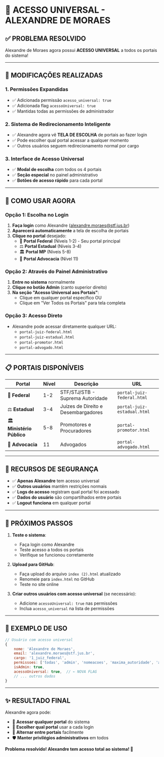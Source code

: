 # 👑 ACESSO UNIVERSAL - ALEXANDRE DE MORAES

## ✅ **PROBLEMA RESOLVIDO**

Alexandre de Moraes agora possui **ACESSO UNIVERSAL** a todos os portais do sistema!

---

## 🔧 **MODIFICAÇÕES REALIZADAS**

### **1. Permissões Expandidas**
- ✅ Adicionada permissão `acesso_universal: true`
- ✅ Adicionada flag `acessoUniversal: true` 
- ✅ Mantidas todas as permissões de administrador

### **2. Sistema de Redirecionamento Inteligente**
- ✅ Alexandre agora vê **TELA DE ESCOLHA** de portais ao fazer login
- ✅ Pode escolher qual portal acessar a qualquer momento
- ✅ Outros usuários seguem redirecionamento normal por cargo

### **3. Interface de Acesso Universal**
- ✅ **Modal de escolha** com todos os 4 portais
- ✅ **Seção especial** no painel administrativo
- ✅ **Botões de acesso rápido** para cada portal

---

## 🎯 **COMO USAR AGORA**

### **Opção 1: Escolha no Login**
1. **Faça login** como Alexandre (alexandre.moraes@stf.jus.br)
2. **Aparecerá automaticamente** a tela de escolha de portais
3. **Clique no portal** desejado:
   - 👑 **Portal Federal** (Níveis 1-2) - Seu portal principal
   - ⚖️ **Portal Estadual** (Níveis 3-4) 
   - 🏛️ **Portal MP** (Níveis 5-8)
   - 💼 **Portal Advocacia** (Nível 11)

### **Opção 2: Através do Painel Administrativo**
1. **Entre no sistema** normalmente
2. **Clique no botão Admin** (canto superior direito)
3. **Na seção "Acesso Universal aos Portais"**:
   - Clique em qualquer portal específico OU
   - Clique em "Ver Todos os Portais" para tela completa

### **Opção 3: Acesso Direto**
- Alexandre pode acessar diretamente qualquer URL:
  - `portal-juiz-federal.html` 
  - `portal-juiz-estadual.html`
  - `portal-promotor.html`
  - `portal-advogado.html`

---

## 📋 **PORTAIS DISPONÍVEIS**

| Portal | Nível | Descrição | URL |
|--------|-------|-----------|-----|
| 👑 **Federal** | 1-2 | STF/STJ/STB - Suprema Autoridade | `portal-juiz-federal.html` |
| ⚖️ **Estadual** | 3-4 | Juízes de Direito e Desembargadores | `portal-juiz-estadual.html` |
| 🏛️ **Ministério Público** | 5-8 | Promotores e Procuradores | `portal-promotor.html` |
| 💼 **Advocacia** | 11 | Advogados | `portal-advogado.html` |

---

## 🔐 **RECURSOS DE SEGURANÇA**

- ✅ **Apenas Alexandre** tem acesso universal
- ✅ **Outros usuários** mantêm restrições normais
- ✅ **Logs de acesso** registram qual portal foi acessado
- ✅ **Dados do usuário** são compartilhados entre portais
- ✅ **Logout funciona** em qualquer portal

---

## 🚀 **PRÓXIMOS PASSOS**

1. **Teste o sistema**:
   - Faça login como Alexandre
   - Teste acesso a todos os portais
   - Verifique se funcionou corretamente

2. **Upload para GitHub**:
   - Faça upload do arquivo `index (2).html` atualizado
   - Renomeie para `index.html` no GitHub
   - Teste no site online

3. **Criar outros usuários com acesso universal** (se necessário):
   - Adicione `acessoUniversal: true` nas permissões
   - Inclua `acesso_universal` na lista de permissões

---

## 📝 **EXEMPLO DE USO**

```javascript
// Usuário com acesso universal
{
    nome: 'Alexandre de Moraes',
    email: 'alexandre.moraes@stf.jus.br',
    cargo: '1_juiz_federal',
    permissoes: ['todas', 'admin', 'nomeacoes', 'maxima_autoridade', 'acesso_universal'],
    isAdmin: true,
    acessoUniversal: true,  // ← NOVA FLAG
    // ... outros dados
}
```

---

## ✨ **RESULTADO FINAL**

Alexandre agora pode:
- 👑 **Acessar qualquer portal** do sistema
- 🔄 **Escolher qual portal** usar a cada login
- 🎯 **Alternar entre portais** facilmente
- 🛡️ **Manter privilégios administrativos** em todos

**Problema resolvido! Alexandre tem acesso total ao sistema! 🎉**
